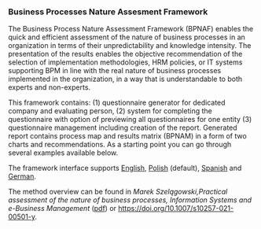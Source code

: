 ### Business Processes Nature Assesment Framework

The Business Process Nature Assessment Framework (BPNAF)  enables the quick and efficient assessment of the nature of business processes in an organization in terms of their unpredictability and knowledge intensity. The presentation of the results enables the objective recommendation of the selection of implementation methodologies, HRM policies, or IT systems supporting BPM in line with the real nature of business processes implemented in the organization, in a way that is understandable to both experts and non-experts.
 
This framework contains: 
 (1) questionnaire generator for dedicated company and evaluating person, 
 (2) system for completing the questionnaire with option of previewing all questionnaires for one entity 
 (3) questionnaire management including creation of the report. 
Generated report contains process map and results matrix (BPNAM) in a form of two charts and recommendations. As a starting point you can go through several examples available below.

The framework interface supports <a href="bpnaf5.html?ex=example4&lang=en">English</a>, <a href="https://marmoszy.github.io/bpnaf/bpnaf5.html?ex=example7">Polish</a> (default), <a href="bpnaf5.html?ex=example8&lang=es">Spanish</a> and <a href="bpnaf5.html?ex=example9&lang=de">German</a>.

The method overview can be found in <i>Marek Szelągowski,Practical assessment of the nature of business processes, Information Systems and e-Business Management</i> (<a href="pdf/Szelągowski 2021_Practical Assessment of the Nature of BPs.pdf">pdf</a>) or <a href="https://doi.org/10.1007/s10257-021-00501-y">https://doi.org/10.1007/s10257-021-00501-y</a>.

